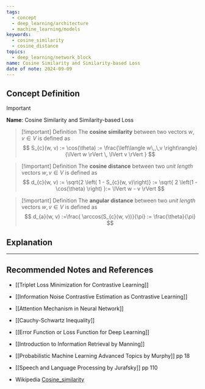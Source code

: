 ```yaml
---
tags:
  - concept
  - deep_learning/architecture
  - machine_learning/models
keywords:
  - cosine_similarity
  - cosine_distance
topics:
  - deep_learning/network_block
name: Cosine Similarity and Similarity-based Loss
date of note: 2024-09-09
---
```


## Concept Definition

>[!important]
>**Name**: Cosine Similarity and Similarity-based Loss

>[!important] Definition
>The **cosine similarity** between two vectors $w, v\in V$ is defined as
>$$
>S_{c}(w, v) := \cos(\theta) := \frac{\left\langle  w\,,\,v    \right\rangle}{\lVert w \rVert \, \lVert v \rVert  }
>$$

>[!important] Definition
>The **cosine distance** between two *unit length* vectors $w, v\in V$ is defined as
>$$
>d_{c}(w, v) := \sqrt{2 \left(  1 - S_{c}(w, v)\right)} := \sqrt{ 2 \left(1 - \cos(\theta) \right) }:= \lVert w - v \rVert 
>$$

>[!important] Definition
>The **angular distance** between two *unit length* vectors $w, v\in V$ is defined as
>$$
>d_{a}(w, v) :=\frac{ \arccos(S_{c}(w, v))}{\pi} := \frac{\theta}{\pi}
>$$


## Explanation





-----------
##  Recommended Notes and References


- [[Triplet Loss Minimization for Contrastive Learning]]
- [[Information Noise Contrastive Estimation as Contrastive Learning]]
- [[Attention Mechanism in Neural Network]]


- [[Cauchy-Schwartz Inequality]]
- [[Error Function or Loss Function for Deep Learning]]

- [[Introduction to Information Retrieval by Manning]]
- [[Probabilistic Machine Learning Advanced Topics by Murphy]] pp 18
- [[Speech and Language Processing by Jurafsky]] pp 110
- Wikipedia [Cosine_similarity](https://en.wikipedia.org/wiki/Cosine_similarity)